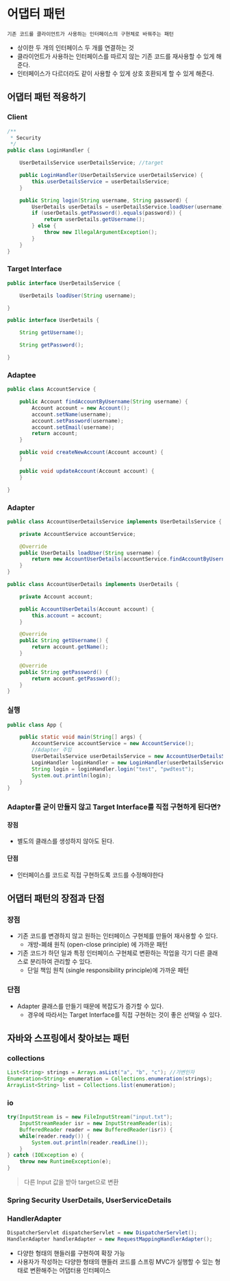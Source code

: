 # 어댑터 패턴
    기존 코드를 클라이언트가 사용하는 인터페이스의 구현체로 바꿔주는 패턴
- 상이한 두 개의 인터페이스 두 개를 연결하는 것
- 클라이언트가 사용하는 인터페이스를 따르지 않는 기존 코드를 재사용할 수 있게 해준다.
- 인터페이스가 다르더라도 같이 사용할 수 있게 상호 호환되게 할 수 있게 해준다.

## 어댑터 패턴 적용하기

### Client
```java
/**
 * Security
 */
public class LoginHandler {

    UserDetailsService userDetailsService; //target

    public LoginHandler(UserDetailsService userDetailsService) {
        this.userDetailsService = userDetailsService;
    }

    public String login(String username, String password) {
        UserDetails userDetails = userDetailsService.loadUser(username);
        if (userDetails.getPassword().equals(password)) {
            return userDetails.getUsername();
        } else {
            throw new IllegalArgumentException();
        }
    }
}
```

### Target Interface
```java
public interface UserDetailsService {

    UserDetails loadUser(String username);

}

public interface UserDetails {

    String getUsername();

    String getPassword();

}
```

### Adaptee
```java
public class AccountService {

    public Account findAccountByUsername(String username) {
        Account account = new Account();
        account.setName(username);
        account.setPassword(username);
        account.setEmail(username);
        return account;
    }

    public void createNewAccount(Account account) {
    }

    public void updateAccount(Account account) {
    }

}
```

### Adapter
```java
public class AccountUserDetailsService implements UserDetailsService {

    private AccountService accountService;

    @Override
    public UserDetails loadUser(String username) {
        return new AccountUserDetails(accountService.findAccountByUsername(username));
    }
}

public class AccountUserDetails implements UserDetails {

    private Account account;

    public AccountUserDetails(Account account) {
        this.account = account;
    }

    @Override
    public String getUsername() {
        return account.getName();
    }

    @Override
    public String getPassword() {
        return account.getPassword();
    }
}
```

### 실행 
```java
public class App {

    public static void main(String[] args) {
        AccountService accountService = new AccountService();
        //Adapter 주입
        UserDetailsService userDetailsService = new AccountUserDetailsService(accountService);
        LoginHandler loginHandler = new LoginHandler(userDetailsService);
        String login = loginHandler.login("test", "pwdtest");
        System.out.println(login);
    }
}

```

### Adapter를 굳이 만들지 않고 Target Interface를 직접 구현하게 된다면?
#### 장점
 - 별도의 클래스를 생성하지 않아도 된다.
#### 단점
 - 인터페이스를 코드로 직접 구현하도록 코드를 수정해야한다


## 어댑터 패턴의 장점과 단점
### 장점
 - 기존 코드를 변경하지 않고 원하는 인터페이스 구현체를 만들어 재사용할 수 있다.
    - 개방-폐쇄 원칙 (open-close principle) 에 가까운 패턴
 - 기존 코드가 하던 일과 특정 인터페이스 구현체로 변환하는 작업을 각기 다른 클래스로 분리하여 관리할 수 있다.
    - 단일 책임 원칙 (single responsibility principle)에 가까운 패턴
### 단점
 - Adapter 클래스를 만들기 때문에 복잡도가 증가할 수 있다.
    - 경우에 따라서는 Target Interface를 직접 구현하는 것이 좋은 선택일 수 있다.

## 자바와 스프링에서 찾아보는 패턴
### collections
```java
List<String> strings = Arrays.asList("a", "b", "c"); //가변인자
Enumeration<String> enumeration = Collections.enumeration(strings);
ArrayList<String> list = Collections.list(enumeration);
```

### io
```java
try(InputStream is = new FileInputStream("input.txt");
    InputStreamReader isr = new InputStreamReader(is);
    BufferedReader reader = new BufferedReader(isr)) {
    while(reader.ready()) {
        System.out.println(reader.readLine());
    }
} catch (IOException e) {
    throw new RuntimeException(e);
}
```
> 다른 Input 값을 받아 target으로 변환

### Spring Security UserDetails, UserServiceDetails

### HandlerAdapter
```java
DispatcherServlet dispatcherServlet = new DispatcherServlet();
HandlerAdapter handlerAdapter = new RequestMappingHandlerAdapter();
```
- 다양한 형태의 핸들러를 구현하여 확장 가능
- 사용자가 작성하는 다양한 형태의 핸들러 코드를 스프링 MVC가 실행할 수 있는 형태로 변환해주는 어댑터용 인터페이스


